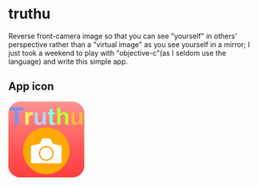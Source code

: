 # truthu
Reverse front-camera image so that you can see "yourself" in others' perspective rather than a "virtual image" as you see yourself in a mirror; I just took a weekend to play with "objective-c"(as I seldom use the language) and write this simple app.

## App icon
![Screenshot](TruthU/Images.xcassets/AppIcon.appiconset/Icon-76@2x.png)
